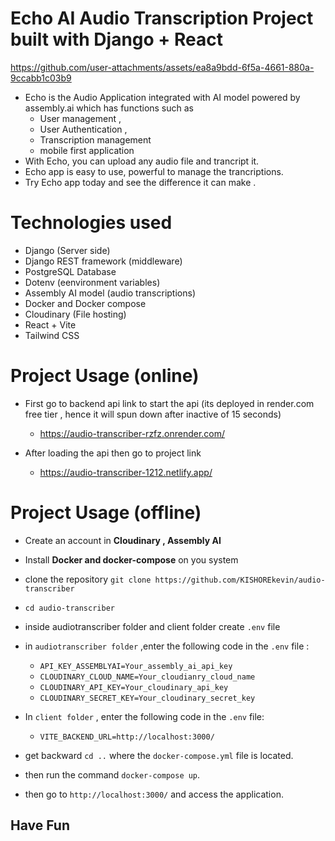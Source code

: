 # Echo AI Audio Transcription Project built with Django + React




https://github.com/user-attachments/assets/ea8a9bdd-6f5a-4661-880a-9ccabb1c03b9

* Echo is the Audio Application integrated with AI model powered by assembly.ai which has functions such as 
    * User management , 
    * User Authentication , 
    * Transcription management
    * mobile first application
* With Echo, you can upload any audio file and trancript it.
* Echo app is easy to use, powerful to manage the trancriptions.
* Try Echo app today and see the difference it can make .

# Technologies used
* Django (Server side)
* Django REST framework (middleware)
* PostgreSQL Database
* Dotenv (eenvironment variables)
* Assembly AI model (audio transcriptions)
* Docker and Docker compose
* Cloudinary (File hosting)
* React + Vite
* Tailwind CSS
  
# Project Usage (online)
* First go to backend api link to start the api (its deployed in render.com free tier , hence it will spun down after inactive of 15 seconds)
  * https://audio-transcriber-rzfz.onrender.com/

* After loading the api then go to project link
    * https://audio-transcriber-1212.netlify.app/

# Project Usage (offline)
* Create an account in **Cloudinary , Assembly AI**
* Install **Docker and docker-compose** on you system 
* clone the repository `git clone https://github.com/KISHOREkevin/audio-transcriber`
* `cd audio-transcriber`
* inside audiotranscriber folder and client folder create `.env` file
* in `audiotranscriber folder` ,enter the following code in the `.env` file :
    * `API_KEY_ASSEMBLYAI=Your_assembly_ai_api_key`
    * `CLOUDINARY_CLOUD_NAME=Your_cloudianry_cloud_name`
    * `CLOUDINARY_API_KEY=Your_cloudinary_api_key`
    * `CLOUDINARY_SECRET_KEY=Your_cloudinary_secret_key`
       
* In `client folder` , enter the following code in the `.env` file:
     * `VITE_BACKEND_URL=http://localhost:3000/`
* get backward `cd ..` where the `docker-compose.yml` file is located.
* then run the command `docker-compose up`.
* then go to `http://localhost:3000/` and access the application.
## Have Fun
